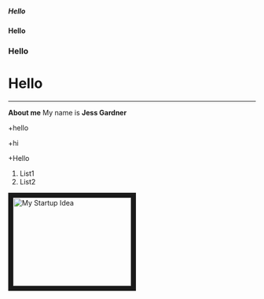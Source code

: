 ##### Hello
#### Hello
### Hello
# Hello
---
**About me**
My name is **Jess Gardner**

+hello

+hi

+Hello

1. List1
2. List2



<a href="http://www.youtube.com/watch?feature=player_embedded&v=KdNbmln96ig
" target="_blank"><img src="http://img.youtube.com/vi/KdNbmln96ig/0.jpg" 
alt="My Startup Idea" width="240" height="180" border="10" /></a>
